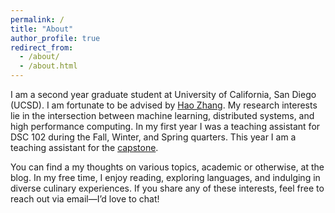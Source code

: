 ```yaml
---
permalink: /
title: "About"
author_profile: true
redirect_from: 
  - /about/
  - /about.html
---
```


I am a second year graduate student at University of California, San Diego (UCSD). I am fortunate to be advised by [Hao Zhang](https://cseweb.ucsd.edu/~haozhang/). My research interests lie in the intersection between machine learning, distributed systems, and high performance computing. 
In my first year I was a teaching assistant for DSC 102 during the Fall, Winter, and Spring quarters. This year I am a teaching assistant for the [capstone](https://dsc-capstone.org/). 

You can find a my thoughts on various topics, academic or otherwise, at the blog. In my free time, I enjoy reading, exploring languages, and indulging in diverse culinary experiences. If you share any of these interests, feel free to reach out via email—I’d love to chat!



